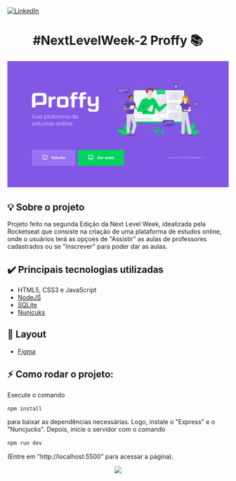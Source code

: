 [linkedin-shield]: https://img.shields.io/badge/-LinkedIn-black.svg?style=flat-square&logo=linkedin&colorB=555
[linkedin-url]: https://www.linkedin.com/in/thiago-furtado-silva/

[![LinkedIn][linkedin-shield]][linkedin-url]

<h1 align="center"> #NextLevelWeek-2 Proffy 📚 </h1>
<p align="center">
  <img src=".github/tela_1.png">
</p>

## :bulb:	Sobre o projeto
<p>Projeto feito na segunda Edição da Next Level Week, idealizada pela Rocketseat que consiste na criação de uma plataforma de estudos online, onde o usuários terá as opçoes de "Assistir" as aulas de professores cadastrados ou se "Inscrever" para poder dar as aulas.</p>

## :heavy_check_mark: Principais tecnologias utilizadas

* HTML5, CSS3 e JavaScript
* [NodeJS](https://nodejs.org/en/)
* [SQLite](https://www.sqlite.org/index.html)
* [Nunjcuks](https://mozilla.github.io/nunjucks/)
 
## :art: Layout

* [Figma](https://www.figma.com/file/GHGS126t7WYjnPZdRKChJF/Proffy-Web)

## :zap: Como rodar o projeto:

Execute o comando
```sh
npm install
```
para baixar as dependências necessárias. Logo, instale o "Express" e o "Nuncjucks".
Depois, inicie o servidor com o comando
```sh
npm run dev
```
(Entre em "http://localhost:5500" para acessar a página).

<p align="center">
  <img src=".github/demo.gif">
</p>
